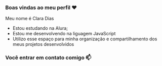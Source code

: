 ### Boas vindas ao meu perfil ❤️

Meu nome é Clara Dias

- Estou estudando na Alura;
- Estou me desenvolvendo na liguagem JavaScript
- Utilizo esse espaço para minha organização e compartilhamento dos meus projetos desenvolvidos

### Você entrar em contato comigo 📫

